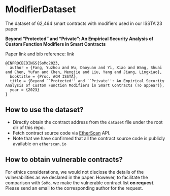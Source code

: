 # ModifierDataset
The dataset of 62,464 smart contracts with modifiers used in our ISSTA'23 paper

**Beyond “Protected” and “Private”: An Empirical Security Analysis of Custom Function Modifiers in Smart Contracts**

Paper link and bib reference: link

```
@INPROCEEDINGS{SoMo2023,
  author = {Fang, Yuzhou and Wu, Daoyuan and Yi, Xiao and Wang, Shuai and Chen, Yufan and Chen, Mengjie and Liu, Yang and Jiang, Lingxiao},
  booktitle = {Proc. ACM ISSTA},
  title = {Beyond ``Protected'' and ``Private'': An Empirical Security Analysis of Custom Function Modifiers in Smart Contracts (To appear)},
  year = {2023}
}
```

##  How to use the dataset?

- Directly obtain the contract address from the `dataset` file under the root dir of this repo.
- Fetch contract source code via [EtherScan](https://etherscan.io) API.
- Note that we have confirmed that all the contract source code is publicly available on `etherscan.io`

## How to obtain vulnerable contracts?

For ethics considerations, we would not disclose the details of the vulnerabilities as we declared in the paper. However, to facilitate the comparison with `SoMo`, we make the vulnerable contract list **on request**. Please send an email to the corresponding author for the request.
